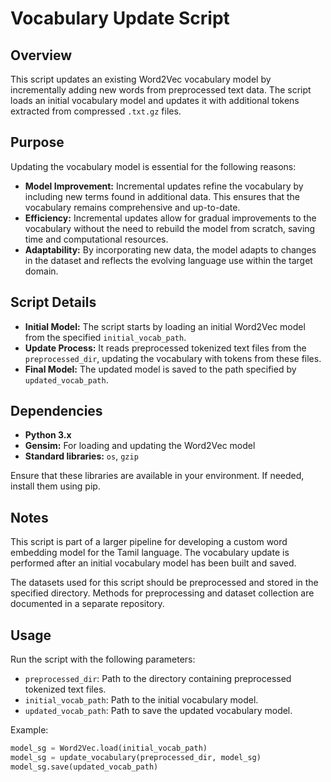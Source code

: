 # Vocabulary Update Script

## Overview

This script updates an existing Word2Vec vocabulary model by incrementally adding new words from preprocessed text data. The script loads an initial vocabulary model and updates it with additional tokens extracted from compressed `.txt.gz` files.

## Purpose

Updating the vocabulary model is essential for the following reasons:

- **Model Improvement:** Incremental updates refine the vocabulary by including new terms found in additional data. This ensures that the vocabulary remains comprehensive and up-to-date.
- **Efficiency:** Incremental updates allow for gradual improvements to the vocabulary without the need to rebuild the model from scratch, saving time and computational resources.
- **Adaptability:** By incorporating new data, the model adapts to changes in the dataset and reflects the evolving language use within the target domain.

## Script Details

- **Initial Model:** The script starts by loading an initial Word2Vec model from the specified `initial_vocab_path`.
- **Update Process:** It reads preprocessed tokenized text files from the `preprocessed_dir`, updating the vocabulary with tokens from these files.
- **Final Model:** The updated model is saved to the path specified by `updated_vocab_path`.

## Dependencies

- **Python 3.x**
- **Gensim:** For loading and updating the Word2Vec model
- **Standard libraries:** `os`, `gzip`

Ensure that these libraries are available in your environment. If needed, install them using pip.

## Notes

This script is part of a larger pipeline for developing a custom word embedding model for the Tamil language. The vocabulary update is performed after an initial vocabulary model has been built and saved.

The datasets used for this script should be preprocessed and stored in the specified directory. Methods for preprocessing and dataset collection are documented in a separate repository.

## Usage

Run the script with the following parameters:
- `preprocessed_dir`: Path to the directory containing preprocessed tokenized text files.
- `initial_vocab_path`: Path to the initial vocabulary model.
- `updated_vocab_path`: Path to save the updated vocabulary model.

Example:
```python
model_sg = Word2Vec.load(initial_vocab_path)
model_sg = update_vocabulary(preprocessed_dir, model_sg)
model_sg.save(updated_vocab_path)


